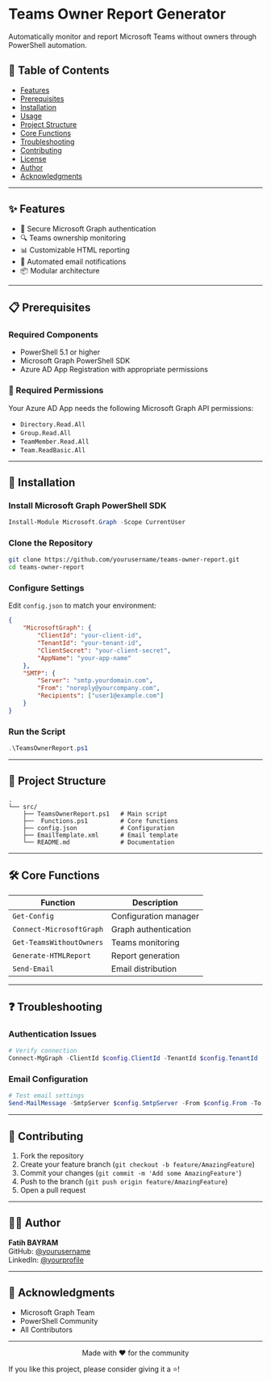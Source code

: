# Teams Owner Report Generator

Automatically monitor and report Microsoft Teams without owners through PowerShell automation.

## 📌 Table of Contents
- [Features](#features)
- [Prerequisites](#prerequisites)
- [Installation](#installation)
- [Usage](#usage)
- [Project Structure](#project-structure)
- [Core Functions](#core-functions)
- [Troubleshooting](#troubleshooting)
- [Contributing](#contributing)
- [License](#license)
- [Author](#author)
- [Acknowledgments](#acknowledgments)

---

## ✨ Features
- 🔐 Secure Microsoft Graph authentication
- 🔍 Teams ownership monitoring
- 📊 Customizable HTML reporting
- 📧 Automated email notifications
- 📦 Modular architecture

---

## 📋 Prerequisites
### Required Components
- PowerShell 5.1 or higher
- Microsoft Graph PowerShell SDK
- Azure AD App Registration with appropriate permissions

### 🔑 Required Permissions
Your Azure AD App needs the following Microsoft Graph API permissions:
- `Directory.Read.All`
- `Group.Read.All`
- `TeamMember.Read.All`
- `Team.ReadBasic.All`

---

## 🚀 Installation
### Install Microsoft Graph PowerShell SDK
```powershell
Install-Module Microsoft.Graph -Scope CurrentUser
```

### Clone the Repository
```bash
git clone https://github.com/yourusername/teams-owner-report.git
cd teams-owner-report
```

### Configure Settings
Edit `config.json` to match your environment:
```json
{
    "MicrosoftGraph": {
        "ClientId": "your-client-id",
        "TenantId": "your-tenant-id",
        "ClientSecret": "your-client-secret",
        "AppName": "your-app-name"
    },
    "SMTP": {
        "Server": "smtp.yourdomain.com",
        "From": "noreply@yourcompany.com",
        "Recipients": ["user1@example.com"]
    }
}
```

### Run the Script
```powershell
.\TeamsOwnerReport.ps1
```

---

## 📁 Project Structure
```
.
└── src/
    ├── TeamsOwnerReport.ps1   # Main script
    ├──  Functions.ps1         # Core functions
    ├── config.json            # Configuration
    ├── EmailTemplate.xml      # Email template
    └── README.md              # Documentation
```

---

## 🛠️ Core Functions
| Function | Description |
|----------|-------------|
| `Get-Config` | Configuration manager |
| `Connect-MicrosoftGraph` | Graph authentication |
| `Get-TeamsWithoutOwners` | Teams monitoring |
| `Generate-HTMLReport` | Report generation |
| `Send-Email` | Email distribution |

---

## ❓ Troubleshooting
### Authentication Issues
```powershell
# Verify connection
Connect-MgGraph -ClientId $config.ClientId -TenantId $config.TenantId
```

### Email Configuration
```powershell
# Test email settings
Send-MailMessage -SmtpServer $config.SmtpServer -From $config.From -To $config.Recipients -Subject "Test"
```

---

## 🤝 Contributing
1. Fork the repository
2. Create your feature branch (`git checkout -b feature/AmazingFeature`)
3. Commit your changes (`git commit -m 'Add some AmazingFeature'`)
4. Push to the branch (`git push origin feature/AmazingFeature`)
5. Open a pull request

---

## 👨‍💻 Author
**Fatih BAYRAM**  
GitHub: [@yourusername](https://github.com/fabayram?tab=repositories)  
LinkedIn: [@yourprofile]((https://www.linkedin.com/in/fbayram/))

---

## 🙏 Acknowledgments
- Microsoft Graph Team
- PowerShell Community
- All Contributors

---

<p align="center">Made with ❤️ for the community</p>

If you like this project, please consider giving it a ⭐!

